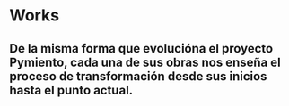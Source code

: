 # Works

## De la misma forma que evolucióna el proyecto Pymiento, cada una de sus obras nos enseña el proceso de transformación desde sus inicios hasta el punto actual.

